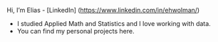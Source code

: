 Hi, I’m Elias -  [LinkedIn] (https://www.linkedin.com/in/ehwolman/)
- I studied Applied Math and Statistics and I love working with data.
- You can find my personal projects here.
